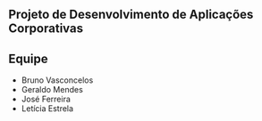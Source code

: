 ## Projeto de Desenvolvimento de Aplicações Corporativas

## Equipe
* Bruno Vasconcelos
* Geraldo Mendes
* José Ferreira
* Letícia Estrela
